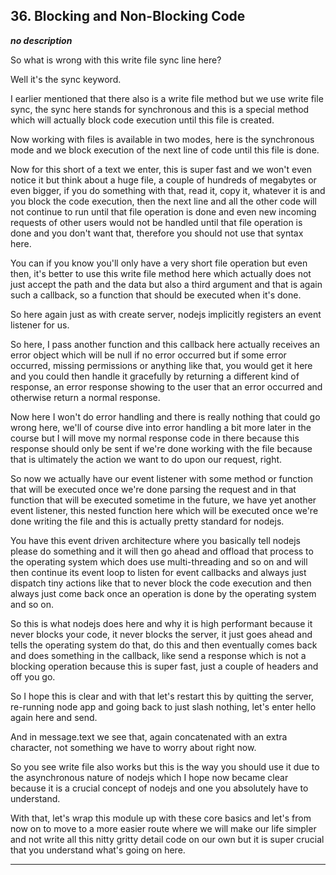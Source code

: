 ## 36. Blocking and Non-Blocking Code

<strong><em>no description</em></strong>

So what is wrong with this write file sync line here? 

Well it's the sync keyword. 

I earlier mentioned that there also is a write file method but we use write file
sync, the sync here stands for synchronous and this is a special method which
will actually block code execution until this file is created. 

Now working with files is available in two modes, here is the synchronous mode
and we block execution of the next line of code until this file is done. 

Now for this short of a text we enter, this is super fast and we won't even
notice it but think about a huge file, a couple of hundreds of megabytes or even
bigger, if you do something with that, read it, copy it, whatever it is and you
block the code execution, then the next line and all the other code will not
continue to run until that file operation is done and even new incoming requests
of other users would not be handled until that file operation is done and you
don't want that, therefore you should not use that syntax here. 

You can if you know you'll only have a very short file operation but even then,
it's better to use this write file method here which actually does not just
accept the path and the data but also a third argument and that is again such a
callback, so a function that should be executed when it's done. 

So here again just as with create server, nodejs implicitly registers an event
listener for us. 

So here, I pass another function and this callback here actually receives an
error object which will be null if no error occurred but if some error occurred,
missing permissions or anything like that, you would get it here and you could
then handle it gracefully by returning a different kind of response, an error
response showing to the user that an error occurred and otherwise return a
normal response. 

Now here  I won't do error handling and there is really nothing that could go
wrong here, we'll of course dive into error handling a bit more later in the
course but I will move my normal response code in there because this response
should only be sent if we're done working with the file because that is
ultimately the action we want to do upon our request, right. 

So now we actually have our event listener with some method or function that
will be executed once we're done parsing the request and in that function that
will be executed sometime in the future, we have yet another event listener,
this nested function here which will be executed once we're done writing the
file and this is actually pretty standard for nodejs. 

You have this event driven architecture where you basically tell nodejs please
do something and it will then go ahead and offload that process to the operating
system which does use multi-threading and so on and will then continue its event
loop to listen for event callbacks and always just dispatch tiny actions like
that to never block the code execution and then always just come back once an
operation is done by the operating system and so on. 

So this is what nodejs does here and why it is high performant because it never
blocks your code, it never blocks the server, it just goes ahead and tells the
operating system do that, do this and then eventually comes back and does
something in the callback, like send a response which is not a blocking
operation because this is super fast, just a couple of headers and off you go. 

So I hope this is clear and with that let's restart this by quitting the server,
re-running node app and going back to just slash nothing, let's enter hello
again here and send. 

And in message.text we see that, again concatenated with an extra character, not
something we have to worry about right now. 

So you see write file also works but this is the way you should use it due to
the asynchronous nature of nodejs which I hope now became clear because it is a
crucial concept of nodejs and one you absolutely have to understand. 

With that, let's wrap this module up with these core basics and let's from now
on to move to a more easier route where we will make our life simpler and not
write all this nitty gritty detail code on our own but it is super crucial that
you understand what's going on here. 

---